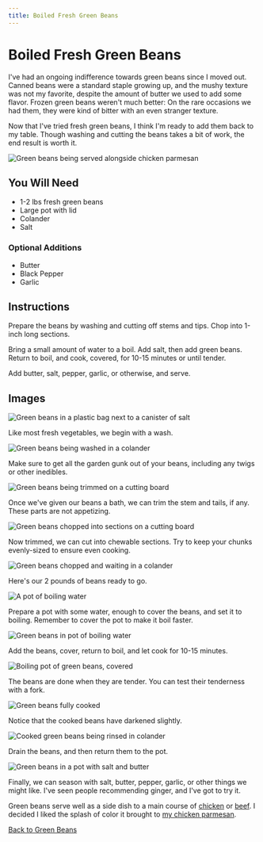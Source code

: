 ```yaml
---
title: Boiled Fresh Green Beans
---
```


# Boiled Fresh Green Beans

I've had an ongoing indifference towards green beans since I moved out.
Canned beans were a standard staple growing up, and the mushy texture
was not my favorite, despite the amount of butter we used to add some
flavor. Frozen green beans weren't much better: On the rare occasions we
had them, they were kind of bitter with an even stranger texture.

Now that I've tried fresh green beans, I think I'm ready to add them
back to my table. Though washing and cutting the beans takes a bit of
work, the end result is worth it.

![Green beans being served alongside chicken parmesan](title.jpg)

## You Will Need

* 1-2 lbs fresh green beans
* Large pot with lid
* Colander
* Salt

### Optional Additions

* Butter
* Black Pepper
* Garlic

## Instructions

Prepare the beans by washing and cutting off stems and tips. Chop into
1-inch long sections.

Bring a small amount of water to a boil. Add salt, then add green beans.
Return to boil, and cook, covered, for 10-15 minutes or until tender.

Add butter, salt, pepper, garlic, or otherwise, and serve.

## Images

![Green beans in a plastic bag next to a canister of salt](01-ingredients.jpg)

Like most fresh vegetables, we begin with a wash.

![Green beans being washed in a colander](02-wash.jpg)

Make sure to get all the garden gunk out of your beans, including any
twigs or other inedibles.

![Green beans being trimmed on a cutting board](03-trim.jpg)

Once we've given our beans a bath, we can trim the stem and tails, if
any. These parts are not appetizing.

![Green beans chopped into sections on a cutting board](04-chop.jpg)

Now trimmed, we can cut into chewable sections. Try to keep your chunks
evenly-sized to ensure even cooking.

![Green beans chopped and waiting in a colander](05-ready.jpg)

Here's our 2 pounds of beans ready to go.

![A pot of boiling water](06-water.jpg)

Prepare a pot with some water, enough to cover the beans, and set it to
boiling. Remember to cover the pot to make it boil faster.

![Green beans in pot of boiling water](07-start.jpg)

Add the beans, cover, return to boil, and let cook for 10-15 minutes.

![Boiling pot of green beans, covered](08-boil.jpg)

The beans are done when they are tender. You can test their tenderness
with a fork.

![Green beans fully cooked](09-done.jpg)

Notice that the cooked beans have darkened slightly.

![Cooked green beans being rinsed in colander](10-rinse.jpg)

Drain the beans, and then return them to the pot.

![Green beans in a pot with salt and butter](11-season.jpg)

Finally, we can season with salt, butter, pepper, garlic, or other
things we might like. I've seen people recommending ginger, and I've got
to try it.

Green beans serve well as a side dish to a main course of
[chicken](/blog/tag/chicken) or [beef](/blog/tag/beef). I decided
I liked the splash of color it brought to [my chicken
parmesan](/recipe/chicken-parmesan).

[Back to Green Beans](/pantry/green-beans)

